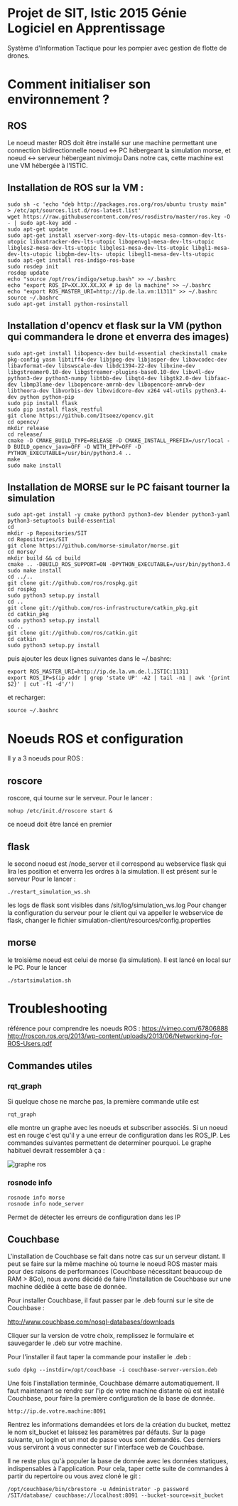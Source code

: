# Projet de SIT, Istic 2015 Génie Logiciel en Apprentissage
Système d'Information Tactique pour les pompier avec gestion de flotte de drones.

# Comment initialiser son environnement ?
ROS
-------------------

Le noeud master ROS doit être installé sur une machine permettant une connection bidirectionnelle noeud <-> PC hébergeant la simulation morse, et noeud <-> serveur hébergeant nivimoju
Dans notre cas, cette machine est une VM hébergée à l'ISTIC.
    
Installation de ROS sur la VM :
--------------------------------

    sudo sh -c 'echo "deb http://packages.ros.org/ros/ubuntu trusty main" > /etc/apt/sources.list.d/ros-latest.list'
    wget https://raw.githubusercontent.com/ros/rosdistro/master/ros.key -O - | sudo apt-key add -
    sudo apt-get update
    sudo apt-get install xserver-xorg-dev-lts-utopic mesa-common-dev-lts-utopic libxatracker-dev-lts-utopic libopenvg1-mesa-dev-lts-utopic libgles2-mesa-dev-lts-utopic libgles1-mesa-dev-lts-utopic libgl1-mesa-dev-lts-utopic libgbm-dev-lts- utopic libegl1-mesa-dev-lts-utopic
    sudo apt-get install ros-indigo-ros-base
    sudo rosdep init
    rosdep update
    echo "source /opt/ros/indigo/setup.bash" >> ~/.bashrc
    echo "export ROS_IP=XX.XX.XX.XX # ip de la machine" >> ~/.bashrc
    echo "export ROS_MASTER_URI=http://ip.de.la.vm:11311" >> ~/.bashrc
    source ~/.bashrc
    sudo apt-get install python-rosinstall

Installation d'opencv et flask sur la VM (python qui commandera le drone et enverra des images)
--------------------------------------------------------------

    sudo apt-get install libopencv-dev build-essential checkinstall cmake pkg-config yasm libtiff4-dev libjpeg-dev libjasper-dev libavcodec-dev libavformat-dev libswscale-dev libdc1394-22-dev libxine-dev libgstreamer0.10-dev libgstreamer-plugins-base0.10-dev libv4l-dev python3-dev python3-numpy libtbb-dev libqt4-dev libgtk2.0-dev libfaac-dev libmp3lame-dev libopencore-amrnb-dev libopencore-amrwb-dev libtheora-dev libvorbis-dev libxvidcore-dev x264 v4l-utils python3.4-dev python python-pip
    sudo pip install flask
    sudo pip install flask_restful
    git clone https://github.com/Itseez/opencv.git
    cd opencv/
    mkdir release
    cd release/
    cmake -D CMAKE_BUILD_TYPE=RELEASE -D CMAKE_INSTALL_PREFIX=/usr/local -D BUILD_opencv_java=OFF -D WITH_IPP=OFF -D PYTHON_EXECUTABLE=/usr/bin/python3.4 ..
    make
    sudo make install

Installation de MORSE sur le PC faisant tourner la simulation
-----------------------------------------------------------------

    sudo apt-get install -y cmake python3 python3-dev blender python3-yaml python3-setuptools build-essential
    cd
    mkdir -p Repositories/SIT
    cd Repositories/SIT
    git clone https://github.com/morse-simulator/morse.git
    cd morse/
    mkdir build && cd build
    cmake .. -DBUILD_ROS_SUPPORT=ON -DPYTHON_EXECUTABLE=/usr/bin/python3.4
    sudo make install
    cd ../..
    git clone git://github.com/ros/rospkg.git
    cd rospkg
    sudo python3 setup.py install
    cd ..
    git clone git://github.com/ros-infrastructure/catkin_pkg.git
    cd catkin_pkg
    sudo python3 setup.py install
    cd ..
    git clone git://github.com/ros/catkin.git
    cd catkin
    sudo python3 setup.py install
    
puis ajouter les deux lignes suivantes dans le ~/.bashrc:

    export ROS_MASTER_URI=http://ip.de.la.vm.de.l.ISTIC:11311
    export ROS_IP=$(ip addr | grep 'state UP' -A2 | tail -n1 | awk '{print $2}' | cut -f1 -d'/')

et recharger:

    source ~/.bashrc
    
Noeuds ROS et configuration
=======================

Il y a 3 noeuds pour ROS :

roscore
-------
roscore, qui tourne sur le serveur.
Pour le lancer :

    nohup /etc/init.d/roscore start &

ce noeud doit être lancé en premier

flask
-----
le second noeud est /node_server et il correspond au webservice flask qui lira les position et enverra les ordres à la simulation. Il est présent sur le serveur
Pour le lancer :

    ./restart_simulation_ws.sh

les logs de flask sont visibles dans /sit/log/simulation_ws.log
Pour changer la configuration du serveur pour le client qui va appeller le webservice de flask, changer le fichier simulation-client/resources/config.properties

morse
-----
le troisième noeud est celui de morse (la simulation). Il est lancé en local sur le PC.
Pour le lancer

    ./startsimulation.sh

Troubleshooting
===============
référence pour comprendre les noeuds ROS : https://vimeo.com/67806888
http://roscon.ros.org/2013/wp-content/uploads/2013/06/Networking-for-ROS-Users.pdf

Commandes utiles
----------------

### rqt_graph

Si quelque chose ne marche pas, la première commande utile est

    rqt_graph

elle montre un graphe avec les noeuds et subscriber associés. Si un noeud est en rouge c'est qu'il y a une erreur de configuration dans les ROS_IP. Les commandes suivantes permettent de determiner pourquoi. Le graphe habituel devrait ressembler à ça :
 
![graphe ros](https://media.taiga.io/attachments/e/6/8/f/d86a4112ad0f9969f9d3c68d0f7142025e79d6fd740e3d71863fa545a28b/captured.png "Graphe habituel")

### rosnode info

    rosnode info morse
    rosnode info node_server

Permet de détecter les erreurs de configuration dans les IP

Couchbase
-------------------

L'installation de Couchbase se fait dans notre cas sur un serveur distant. Il peut se faire sur la même machine où tourne le noeud ROS master mais pour des raisons de performances (Couchbase nécessitant beaucoup de RAM > 8Go), nous avons décidé de faire l'installation de Couchbase sur une machine dédiée à cette base de donnée.

Pour installer Couchbase, il faut passer par le .deb fourni sur le site de Couchbase :

http://www.couchbase.com/nosql-databases/downloads

Cliquer sur la version de votre choix, remplissez le formulaire et sauvegarder le .deb sur votre machine.

Pour l'installer il faut taper la commande pour installer le .deb :
    
    sudo dpkg --instdir=/opt/couchbase -i couchbase-server-version.deb

Une fois l'installation terminée, Couchbase démarre automatiquement. Il faut maintenant se rendre sur l'ip de votre machine distante où est installé Couchbase, pour faire la première configuration de la base de donnée.
    
    http://ip.de.votre.machine:8091

Rentrez les informations demandées et lors de la création du bucket, mettez le nom sit_bucket et laissez les paramètres par défauts.
Sur la page suivante, un login et un mot de passe vous sont demandés. Ces derniers vous serviront à vous connecter sur l'interface web de Couchbase.

Il ne reste plus qu'à populer la base de donnée avec les données statiques, indispensables à l'application.
Pour cela, taper cette suite de commandes à partir du repertoire ou vous avez cloné le git :

    /opt/couchbase/bin/cbrestore -u Administrator -p password /SIT/database/ couchbase://localhost:8091 --bucket-source=sit_bucket
